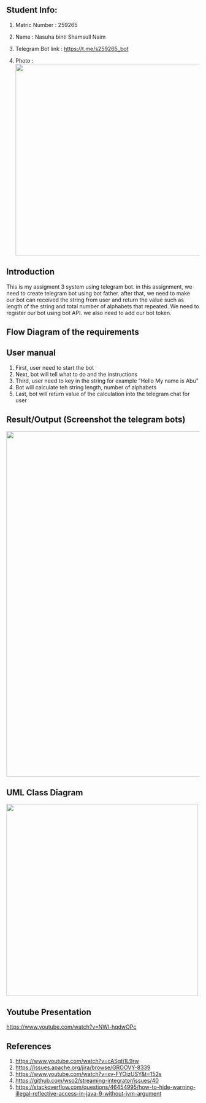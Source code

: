 ## Student Info:
1. Matric Number : 259265 
2. Name          : Nasuha binti Shamsull Naim
3. Telegram Bot link : 
https://t.me/s259265_bot

4. Photo         : <img src="https://github.com/STIW3054-A192/stiw3054-assignment3-nasuhashamsullnaim/blob/master/images/photo6186185518807624182.jpg" width="500"/> 


## Introduction
This is my assigment 3 system using telegram bot. in this assignment, we need to create telegram bot using bot father. after that, we need to make our bot can received the string from user and return the value such as length of the string and total number of alphabets that repeated. We need to register our bot using bot API. we also need to add our bot token. 

## Flow Diagram of the requirements

## User manual
1. First, user need to start the bot
2. Next, bot will tell what to do and the instructions
3. Third, user need to key in the string for example "Hello My name is Abu"
4. Bot will calculate teh string length, number of alphabets
5. Last, bot will return value of the calculation into the telegram chat for user

## Result/Output (Screenshot the telegram bots)
<img src="https://github.com/STIW3054-A192/stiw3054-assignment3-nasuhashamsullnaim/blob/master/images/teegram%20bot.jpg" height ="900" width="700"/> 

## UML Class Diagram
<img src="https://github.com/STIW3054-A192/stiw3054-assignment3-nasuhashamsullnaim/blob/master/images/telegram%20bot.PNG" width="500"/> 

## Youtube Presentation
https://www.youtube.com/watch?v=NWl-hqdwOPc

## References
1. https://www.youtube.com/watch?v=cASgti1L9rw
2. https://issues.apache.org/jira/browse/GROOVY-8339
3. https://www.youtube.com/watch?v=xv-FYOizUSY&t=152s
4. https://github.com/wso2/streaming-integrator/issues/40
5. https://stackoverflow.com/questions/46454995/how-to-hide-warning-illegal-reflective-access-in-java-9-without-jvm-argument
